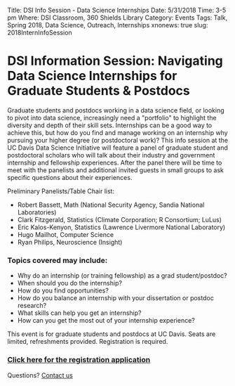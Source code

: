 Title: DSI Info Session - Data Science Internships
Date: 5/31/2018
Time: 3-5 pm
Where: DSI Classroom, 360 Shields Library
Category: Events
Tags: Talk, Spring 2018, Data Science, Outreach, Internships
xnonews: true
slug: 2018InternInfoSession

# DSI Information Session: Navigating Data Science Internships for Graduate Students & Postdocs

Graduate students and postdocs working in a data science field, or looking to pivot into data science, increasingly need a "portfolio" to highlight the diversity and depth of their skill sets. Internships can be a good way to achieve this, but how do you find and manage working on an internship why pursuing your higher degree (or postdoctoral work)? This info session at the UC Davis Data Science Initiative will feature a panel of graduate student and postdoctoral scholars who will talk about their industry and government internship and fellowship experiences. After the panel there will be time to meet with the panelists and additional invited guests in small groups to ask specific questions about their experiences.

Preliminary Panelists/Table Chair list:
* Robert Bassett, Math (National Security Agency, Sandia National Laboratories)
* Clark Fitzgerald, Statistics (Climate Corporation; R Consortium; LuLus)
* Eric Kalos-Kenyon, Statistics (Lawrence Livermore National Laboratory)
* Hugo Mailhot, Computer Science
* Ryan Philips, Neuroscience (Insight)

### Topics covered may include:

* Why do an internship (or training fellowship) as a grad student/postdoc?
* When should you do the internship?
* How do you find opportunities?
* How do you balance an internship with your dissertation or postdoc research?
* What skills can help you get an internship?
* How can you get the most out of your internship experience?

This event is for graduate students and postdocs at UC Davis. Seats are limited, refreshments provided. Registration is required.

### [Click here for the registration application](https://goo.gl/forms/gceRpha4ypwcE4wg1)

Questions? [Contact us](plreynolds@ucdavis.edu)